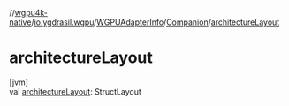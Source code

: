 //[wgpu4k-native](../../../../index.md)/[io.ygdrasil.wgpu](../../index.md)/[WGPUAdapterInfo](../index.md)/[Companion](index.md)/[architectureLayout](architecture-layout.md)

# architectureLayout

[jvm]\
val [architectureLayout](architecture-layout.md): StructLayout